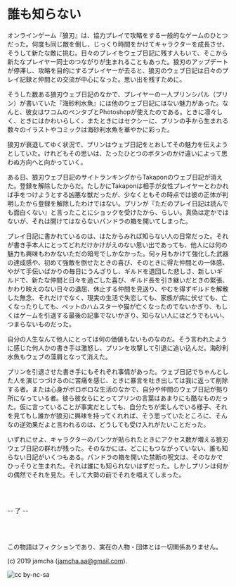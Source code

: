 

# 誰も知らない

オンラインゲーム『狼刃』は、協力プレイで攻略をする一般的なゲームのひとつだった。何度も同じ敵を倒し、じっくり時間をかけてキャラクターを成長させ、そうして新たな敵に挑む。日々のプレイをウェブ日記に残す人もいて、そこから新たなプレイヤー同士のつながりが生まれることもあった。狼刃のアップデートが停滞し、攻略を目的にするプレイヤーが去ると、狼刃のウェブ日記は日々のプレイ記録と仲間との交流が中心になった。思い出を残すために。

そうした数ある狼刃ウェブ日記のなかで、プレイヤーの一人プリンシパル（プリン）が書いていた『海砂利水魚』には他のウェブ日記にはない魅力があった。なんと、彼女はワコムのペンタブとPhotoshopが使えたのである。ときに凛々しく、ときにはかわいらしく、またときにはセクシーに、プリンの手から生まれる数々のイラストやコミックは海砂利水魚を華やかに彩った。

狼刃が衰退してゆく状況で、プリンはウェブ日記をとおしてその魅力を伝えようとしていた。けれどもその思いは、たったひとつのボタンのかけ違いによって思わぬ方向へと向かっていく。

ある日、狼刃ウェブ日記のサイトランキングからTakaponのウェブ日記が消えた。登録を解除したからだ。たしかにTakaponは相手が女性プレイヤーとわかれば手をつけようとする凶悪な獣だったが、少なくともその時点では彼の正体が判明したから登録を解除したわけではない。プリンが『ただのプレイ日記は読んでも面白くない』と言ったことにショックを受けたから、らしい。真偽は定かではないが、それは開けてはならないパンドラの箱を開いてしまった。

プレイ日記に書かれているのは、はたからみれば知らない人の日常だった。それが書き手本人にとってどれだけかけがえのない思い出であっても、他人には何の魅力も興味もわかないただの暗号でしかなかった。何ヶ月もかけて強化した武器の達成感や、初めて強敵を倒せたときの喜び、そのときに得た仲間との一体感、やがて手伝いばかりの毎日にうんざりし、ギルドを退団した悲しさ、新しいギルドで、新たな仲間と日々を過ごした喜び、ギルド長を引き継いだときの緊張、かわり映えのない日々の退屈、休止する仲間を見送り、やむを得ずギルドを解散した無念、それだけでなく、現実の生活で失恋しても、家族が病に伏せても、亡くなったりしても、ペットのハムスターや猫が亡くなったのでないかぎり、もしくはゲームを引退する最後の記事でないかぎり、知らない人にはどうでもいい、つまらないものだった。

自分の人生なんて他人にとっては何の価値もないものなのだ。そう言われたように感じた何人かの書き手は激怒し、プリンを攻撃して引退に追い込んだ。海砂利水魚もウェブの藻屑となって消えた。

プリンを引退させた書き手にもそれぞれ事情があった。ウェブ日記でちゃんとした人を演じつづけるのに苦痛を感じ、ときに暴言を吐き出しては我に返って削除する者。または心身がボロボロな生活のなかで、自分や仲間のウェブ日記が拠り所になっている者。彼ら彼女らにとってプリンの言葉はあまりにも酷なものだった。仮に言っていることが事実だとしても、自分たちが楽しんでいる様子、それを見てもし誰かが狼刃に興味を持ってくれれば、そう思っていたところに、そんなの逆効果だよと言われるのは、どうしても受け入れがたいことだった。

いずれにせよ、キャラクターのパンツが貼られたときにアクセス数が増える狼刃ウェブ日記の群れが残った。そのなかには、どこにもつながっていない、誰も知らない日記がいくつもある。パンドラの箱を開いた禁断の呪文は、そのなかでひっそりと生まれた。それは誰にも知られないはずだった。しかしプリンは何かの偶然でそれを見た。そして大勢の前でそれを唱えてしまった。

<br>
<br>

-- 了 --

<br>
<br>

この物語はフィクションであり、実在の人物・団体とは一切関係ありません。  

(c) 2019 jamcha (jamcha.aa@gmail.com).  

![cc by-nc-sa](https://i.creativecommons.org/l/by-nc-sa/4.0/88x31.png)  

